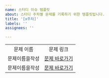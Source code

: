 ```yaml
---
name: 스터디 이슈 템플릿
about: 스터디 주차별 문제를 기록하기 위한 템플릿입니다.
title: '[x주차]'
labels: ''
assignees: ''

---
```

<table>
  <tr>
    <td align="center">문제 이름</td>
    <td align="center">문제 링크</td>
  </tr>
 <tr>
    <td align="center">문제이름을작성</td>
    <td align="center"><a href="">문제 바로가기</a></td>
  </tr>
  <tr>
    <td align="center">문제이름을작성</td>
    <td align="center"><a href="">문제 바로가기</a></td>
  </tr>
</table>
